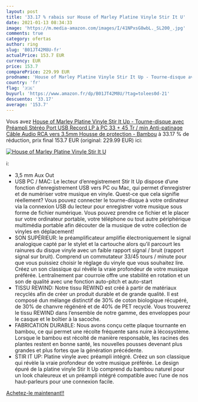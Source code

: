 ```yaml
---
layout: post
title: '33.17 % rabais sur House of Marley Platine Vinyle Stir It U'
date: 2021-01-13 08:34:33
image: 'https://m.media-amazon.com/images/I/41NPxsG8wbL._SL200_.jpg'
comments: true
category: ofertas
author: ring
slug: 'B01JT42M8U-fr'
actualPrice: 153.7 EUR
currency: EUR
price: 153.7
comparePrice: 229.99 EUR
prodname: 'House of Marley Platine Vinyle Stir It Up - Tourne-disque avec Préampli Stéréo  Port USB  Record LP à PC  33 + 45 Tr / min  Anti-patinage  Câble Audio RCA vers 3.5mm  Housse de protection - Bambou'
country: 'fr'
flag: '🇫🇷'
buyurl: 'https://www.amazon.fr/dp/B01JT42M8U/?tag=tolees0d-21'
descuento: '33.17'
average: '153.7'
---
```


Vous avez [House of Marley Platine Vinyle Stir It Up - Tourne-disque avec Préampli Stéréo  Port USB  Record LP à PC  33 + 45 Tr / min  Anti-patinage  Câble Audio RCA vers 3.5mm  Housse de protection - Bambou](https://www.amazon.fr/dp/B01JT42M8U/?tag=tolees0d-21)  à  33.17 % de réduction, prix final  153.7 EUR (original: 229.99 EUR) ici:

[![House of Marley Platine Vinyle Stir It U](https://m.media-amazon.com/images/I/41NPxsG8wbL._SL200_.jpg)](https://www.amazon.fr/dp/B01JT42M8U/?tag=tolees0d-21)

ℹ️:

- 3,5 mm Aux Out
- USB PC / MAC: Le lecteur d’enregistrement Stir It Up dispose d’une fonction d’enregistrement USB vers PC ou Mac, qui permet d’enregistrer et de numériser votre musique en vinyle. Quest-ce que cela signifie réellement? Vous pouvez connecter le tourne-disque à votre ordinateur via la connexion USB du lecteur pour enregistrer votre musique sous forme de fichier numérique. Vous pouvez prendre ce fichier et le placer sur votre ordinateur portable, votre téléphone ou tout autre périphérique multimédia portable afin découter de la musique de votre collection de vinyles en déplacement!
- SON SUPÉRIEUR: le préamplificateur amplifie électroniquement le signal analogique capté par le stylet et la cartouche alors qu’il parcourt les rainures du disque vinyle avec un faible rapport signal / bruit (rapport signal sur bruit). Comprend un commutateur 33/45 tours / minute pour que vous puissiez choisir le réglage du vinyle que vous souhaitez lire. Créez un son classique qui révèle la vraie profondeur de votre musique préférée. Lentraînement par courroie offre une stabilité en rotation et un son de qualité avec une fonction auto-pitch et auto-start
- TISSU REWIND: Notre tissu REWIND est créé à partir de matériaux recyclés afin de créer un produit durable et de grande qualité. Il est composé dun mélange distinctif de 30% de coton biologique récupéré, de 30% de chanvre régénéré et de 40% de PET recyclé. Vous trouverez le tissu REWIND dans l’ensemble de notre gamme, des enveloppes pour le casque et le boîtier à la sacoche.
- FABRICATION DURABLE: Nous avons conçu cette plaque tournante en bambou, ce qui permet une récolte fréquente sans nuire à lécosystème. Lorsque le bambou est récolté de manière responsable, les racines des plantes restent en bonne santé, les nouvelles pousses devenant plus grandes et plus fortes que la génération précédente.
- STIR IT UP: Platine vinyle avec préampli intégré. Créez un son classique qui révèle la vraie profondeur de votre musique préférée. Le design épuré de la platine vinyle Stir It Up comprend du bambou naturel pour un look chaleureux et un préampli intégré compatible avec l’une de nos haut-parleurs pour une connexion facile.

[Achetez-le maintenant!!](https://www.amazon.fr/dp/B01JT42M8U/?tag=tolees0d-21)
